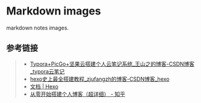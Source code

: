 # Markdown images
markdown notes images.

## 参考链接
> - [Typora+PicGo+坚果云搭建个人云笔记系统_王山之的博客-CSDN博客_typora云笔记](https://blog.csdn.net/luck_gid/article/details/123483758)
> - [hexo史上最全搭建教程_zjufangzh的博客-CSDN博客_hexo](https://blog.csdn.net/sinat_37781304/article/details/82729029)
> - [文档 | Hexo](https://hexo.io/zh-cn/docs/)
> - [从零开始搭建个人博客（超详细） - 知乎](https://zhuanlan.zhihu.com/p/102592286)
